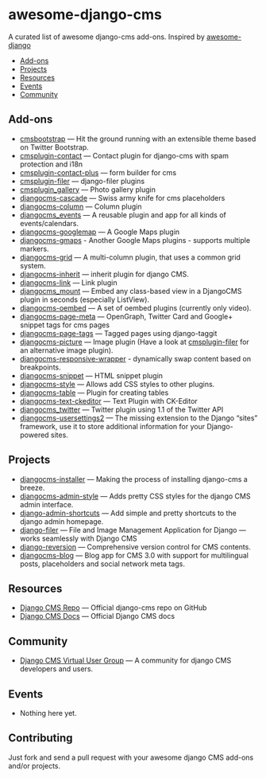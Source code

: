awesome-django-cms
==================

A curated list of awesome django-cms add-ons. Inspired by [awesome-django](https://github.com/rosarior/awesome-django)

- [Add-ons](#addons)
- [Projects](#projects)
- [Resources](#resources)
- [Events](#events)
- [Community](#community)

## Add-ons

- [cmsbootstrap](https://github.com/aptivate/cmsbootstrap) — Hit the ground running with an extensible theme based on Twitter Bootstrap.
- [cmsplugin-contact](https://github.com/maccesch/cmsplugin-contact) —  Contact plugin for django-cms with spam protection and i18n
- [cmsplugin-contact-plus](https://github.com/arteria/cmsplugin-contact-plus) — form builder for cms
- [cmsplugin-filer](https://github.com/stefanfoulis/cmsplugin-filer) — django-filer plugins
- [cmsplugin_gallery](https://github.com/centralniak/cmsplugin_gallery) — Photo gallery plugin
- [djangocms-cascade](https://github.com/jrief/djangocms-cascade) — Swiss army knife for cms placeholders
- [djangocms-column](https://github.com/divio/djangocms-column) — Column plugin
- [djangocms_events](https://github.com/aptivate/djangocms_events) — A reusable plugin and app for all kinds of events/calendars.
- [djangocms-googlemap](https://github.com/divio/djangocms-googlemap) — A Google Maps plugin
- [djangocms-gmaps](https://github.com/mishbahr/djangocms-gmaps) - Another Google Maps plugins - supports multiple markers.
- [djangocms-grid](https://github.com/divio/djangocms-grid) — A multi-column plugin, that uses a common grid system.
- [djangocms-inherit](https://github.com/divio/djangocms-inherit) — inherit plugin for django CMS.
- [djangocms-link](https://github.com/divio/djangocms-link) — Link plugin
- [djangocms_mount](https://github.com/aptivate/djangocms_mount) — Embed any class-based view in a DjangoCMS plugin in seconds (especially ListView).
- [djangocms-oembed](https://github.com/divio/djangocms-oembed) — A set of oembed plugins (currently only video).
- [djangocms-page-meta](https://github.com/nephila/djangocms-page-meta) — OpenGraph, Twitter Card and Google+ snippet tags for cms pages
- [djangocms-page-tags](https://github.com/nephila/djangocms-page-tags) — Tagged pages using django-taggit
- [djangocms-picture](https://github.com/divio/djangocms-picture) — Image plugin (Have a look at [cmsplugin-filer](https://github.com/stefanfoulis/cmsplugin-filer/tree/develop/cmsplugin_filer_image) for an alternative image plugin).
- [djangocms-responsive-wrapper](https://github.com/mishbahr/djangocms-responsive-wrapper) - dynamically swap content based on breakpoints.
- [djangocms-snippet](https://github.com/divio/djangocms-snippet) — HTML snippet plugin
- [djangocms-style](https://github.com/divio/djangocms-style) — Allows add CSS styles to other plugins.
- [djangocms-table](https://github.com/divio/djangocms-table) — Plugin for creating tables
- [djangocms-text-ckeditor](https://github.com/divio/djangocms-text-ckeditor) — Text Plugin with CK-Editor
- [djangocms_twitter](https://github.com/nephila/djangocms_twitter) — Twitter plugin using 1.1 of the Twitter API
- [djangocms-usersettings2](https://github.com/mishbahr/djangocms-usersettings2) — The missing extension to the Django “sites” framework, use it to store additional information for your Django-powered sites.


## Projects

- [djangocms-installer](https://github.com/nephila/djangocms-installer) — Making the process of installing django-cms a breeze.
- [djangocms-admin-style](https://github.com/divio/djangocms-admin-style) — Adds pretty CSS styles for the django CMS admin interface.
- [django-admin-shortcuts](https://github.com/alesdotio/django-admin-shortcuts) — Add simple and pretty shortcuts to the django admin homepage.
- [django-filer](https://github.com/stefanfoulis/django-filer) — File and Image Management Application for Django — works seamlessly with Django CMS
- [django-reversion](https://github.com/etianen/django-reversion) — Comprehensive version control for CMS contents.
- [djangocms-blog](https://github.com/nephila/djangocms-blog) — Blog app for CMS 3.0 with support for multilingual posts, placeholders and social network meta tags.

## Resources
 - [Django CMS Repo](https://github.com/divio/django-cms) — Official django-cms repo on GitHub
 - [Django CMS Docs](http://docs.django-cms.org/) — Official Django CMS docs
 
## Community

* [Django CMS Virtual User Group](https://plus.google.com/u/1/communities/107689498573071376044) — A community for django CMS developers and users.

## Events
  - Nothing here yet.

## Contributing

Just fork and send a pull request with your awesome django CMS add-ons and/or projects.
